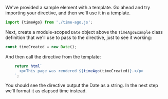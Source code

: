 We've provided a sample element with a template. Go ahead and try importing your
directive, and then we'll use it in a template.

```ts
import {timeAgo} from './time-ago.js';
```

Next, create a module-scoped `Date` object above the `TimeAgoExample` class definition that we'll use to pass to the
directive, just to see it working:

```ts
const timeCreated = new Date();
```

And then call the directive from the template:

```ts
    return html`
      <p>This page was rendered ${timeAgo(timeCreated)}.</p>
    `;
```

You should see the directive output the Date as a string. In the next
step we'll format it as elapsed time instead.
